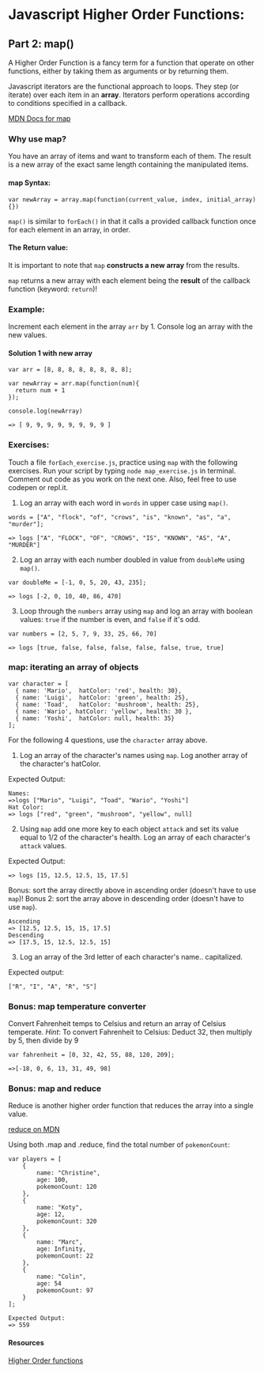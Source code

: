 # Javascript Higher Order Functions:
## Part 2: map()

A Higher Order Function is a fancy term for a function that operate on other functions, either by taking them as arguments or by returning them.

Javascript iterators are the functional approach to loops. They step (or iterate) over each item in an **array**. Iterators perform operations according to conditions specified in a callback.

[MDN Docs for map](https://developer.mozilla.org/en-US/docs/Web/JavaScript/Reference/Global_Objects/Array/map)

### Why use map?

You have an array of items and want to transform each of them. The result is a new array of the exact same length containing the manipulated items.

#### map Syntax:
```
var newArray = array.map(function(current_value, index, initial_array) {})
```

`map()` is similar to `forEach()` in that it calls a provided callback function once for each element in an array, in order.

#### The Return value:

It is important to note that `map`  **constructs a new array** from the results.

`map` returns a new array with each element being the **result** of the callback function (keyword: `return`)!

### Example:

Increment each element in the array `arr` by 1. Console log an array with the new values.

#### Solution 1 with new array
```
var arr = [8, 8, 8, 8, 8, 8, 8, 8];

var newArray = arr.map(function(num){
  return num + 1
});

console.log(newArray)

=> [ 9, 9, 9, 9, 9, 9, 9, 9 ]

```


### Exercises:

Touch a file `forEach_exercise.js`, practice using `map` with the following exercises. Run your script by typing `node map_exercise.js` in terminal. Comment out code as you work on the next one. Also, feel free to use codepen or repl.it.


1. Log an array with each word in `words` in upper case using `map()`.

  ```
  words = ["A", "flock", "of", "crows", "is", "known", "as", "a", "murder"];

  => logs ["A", "FLOCK", "OF", "CROWS", "IS", "KNOWN", "AS", "A", "MURDER"]
  ```

2. Log an array with each number doubled in value from `doubleMe` using `map()`.

  ```
  var doubleMe = [-1, 0, 5, 20, 43, 235];

  => logs [-2, 0, 10, 40, 86, 470]
  ```

3. Loop through the `numbers` array using `map` and log an array with boolean values: `true` if the number is even, and `false` if it's odd.

  ```
  var numbers = [2, 5, 7, 9, 33, 25, 66, 70]

  => logs [true, false, false, false, false, false, true, true]
  ```

### map: iterating an array of objects


```
var character = [
  { name: 'Mario',  hatColor: 'red', health: 30},
  { name: 'Luigi',  hatColor: 'green', health: 25},
  { name: 'Toad',   hatColor: 'mushroom', health: 25},
  { name: 'Wario', hatColor: 'yellow', health: 30 },
  { name: 'Yoshi',  hatColor: null, health: 35}
];
```

For the following 4 questions, use the `character` array above.

1. Log an array of the character's names using `map`. Log another array of the character's hatColor.

  Expected Output:
  ```
  Names:
  =>logs ["Mario", "Luigi", "Toad", "Wario", "Yoshi"]
  Hat Color:
  => logs ["red", "green", "mushroom", "yellow", null]
  ```

2. Using `map` add one more key to each object `attack` and set its value equal to 1/2 of the character's health.  Log an array of each character's `attack` values.

  Expected Output:
  ```
  => logs [15, 12.5, 12.5, 15, 17.5]
  ```

  Bonus: sort the array directly above in ascending order (doesn't have to use `map`)!
  Bonus 2: sort the array above in descending order (doesn't have to use `map`).

  ```
  Ascending
  => [12.5, 12.5, 15, 15, 17.5]
  Descending
  => [17.5, 15, 12.5, 12.5, 15]
  ```

3. Log an array of the 3rd letter of each character's name.. capitalized.

  Expected output:
  ```
  ["R", "I", "A", "R", "S"]
  ```

### Bonus: map temperature converter

Convert Fahrenheit temps to Celsius and return an array of Celsius temperate.
_Hint_: To convert Fahrenheit to Celsius: Deduct 32, then multiply by 5, then divide by 9

```
var fahrenheit = [0, 32, 42, 55, 88, 120, 209];

=>[-18, 0, 6, 13, 31, 49, 98]
```

### Bonus: map and reduce

Reduce is another higher order function that reduces the array into a single value.

[reduce on MDN](https://developer.mozilla.org/en-US/docs/Web/JavaScript/Reference/Global_Objects/Array/Reduce)

Using both .map and .reduce, find the total number of `pokemonCount`:

```
var players = [
    {
        name: "Christine",
        age: 100,
        pokemonCount: 120
    },
    {
        name: "Koty",
        age: 12,
        pokemonCount: 320
    },
    {
        name: "Marc",
        age: Infinity,
        pokemonCount: 22
    },
    {
        name: "Colin",
        age: 54
        pokemonCount: 97
    }
];

Expected Output:
=> 559
```



#### Resources
[Higher Order functions](http://eloquentjavascript.net/05_higher_order.html)
